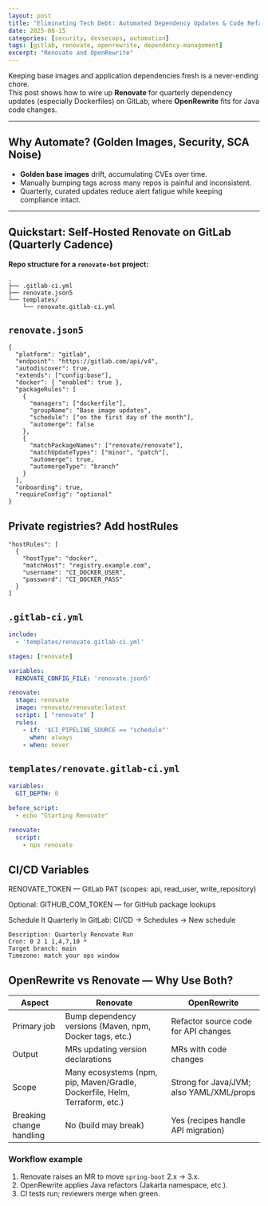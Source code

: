 ```yaml
---
layout: post
title: "Eliminating Tech Debt: Automated Dependency Updates & Code Refactoring"
date: 2025-08-15
categories: [security, devsecops, automation]
tags: [gitlab, renovate, openrewrite, dependency-management]
excerpt: "Renovate and OpenRewrite"
---
```


Keeping base images and application dependencies fresh is a never-ending chore.  
This post shows how to wire up **Renovate** for quarterly dependency updates (especially Dockerfiles) on GitLab, where **OpenRewrite** fits for Java code changes.

---

## Why Automate? (Golden Images, Security, SCA Noise)

- **Golden base images** drift, accumulating CVEs over time.
- Manually bumping tags across many repos is painful and inconsistent.
- Quarterly, curated updates reduce alert fatigue while keeping compliance intact.

---

## Quickstart: Self-Hosted Renovate on GitLab (Quarterly Cadence)

**Repo structure for a `renovate-bot` project:**

```plaintext
.
├── .gitlab-ci.yml
├── renovate.json5
└── templates/
    └── renovate.gitlab-ci.yml
```
## `renovate.json5`

```json5
{
  "platform": "gitlab",
  "endpoint": "https://gitlab.com/api/v4",
  "autodiscover": true,
  "extends": ["config:base"],
  "docker": { "enabled": true },
  "packageRules": [
    {
      "managers": ["dockerfile"],
      "groupName": "Base image updates",
      "schedule": ["on the first day of the month"],
      "automerge": false
    },
    {
      "matchPackageNames": ["renovate/renovate"],
      "matchUpdateTypes": ["minor", "patch"],
      "automerge": true,
      "automergeType": "branch"
    }
  ],
  "onboarding": true,
  "requireConfig": "optional"
}
```

## Private registries? Add hostRules
```json5
"hostRules": [
  {
    "hostType": "docker",
    "matchHost": "registry.example.com",
    "username": "CI_DOCKER_USER",
    "password": "CI_DOCKER_PASS"
  }
] 
```

## `.gitlab-ci.yml`
```yaml
include:
  - 'templates/renovate.gitlab-ci.yml'

stages: [renovate]

variables:
  RENOVATE_CONFIG_FILE: 'renovate.json5'

renovate:
  stage: renovate
  image: renovate/renovate:latest
  script: [ "renovate" ]
  rules:
    - if: '$CI_PIPELINE_SOURCE == "schedule"'
      when: always
    - when: never
```
## `templates/renovate.gitlab-ci.yml`
```yaml
variables:
  GIT_DEPTH: 0

before_script:
  - echo "Starting Renovate"

renovate:
  script:
    - npx renovate
```
## CI/CD Variables
RENOVATE_TOKEN — GitLab PAT (scopes: api, read_user, write_repository)

Optional: GITHUB_COM_TOKEN — for GitHub package lookups

Schedule It Quarterly
In GitLab: CI/CD → Schedules → New schedule

```plaintext
Description: Quarterly Renovate Run
Cron: 0 2 1 1,4,7,10 *
Target branch: main
Timezone: match your ops window
```

## OpenRewrite vs Renovate — Why Use Both?

| Aspect                    | Renovate                                                                    | OpenRewrite                                     |
|---------------------------|-----------------------------------------------------------------------------|-------------------------------------------------|
| Primary job               | Bump dependency versions (Maven, npm, Docker tags, etc.)                    | Refactor source code for API changes            |
| Output                    | MRs updating version declarations                                           | MRs with code changes                           |
| Scope                     | Many ecosystems (npm, pip, Maven/Gradle, Dockerfile, Helm, Terraform, etc.) | Strong for Java/JVM; also YAML/XML/props        |
| Breaking change handling  | No (build may break)                                                        | Yes (recipes handle API migration)              |

### Workflow example

1. Renovate raises an MR to move `spring-boot` 2.x → 3.x.  
2. OpenRewrite applies Java refactors (Jakarta namespace, etc.).  
3. CI tests run; reviewers merge when green.

